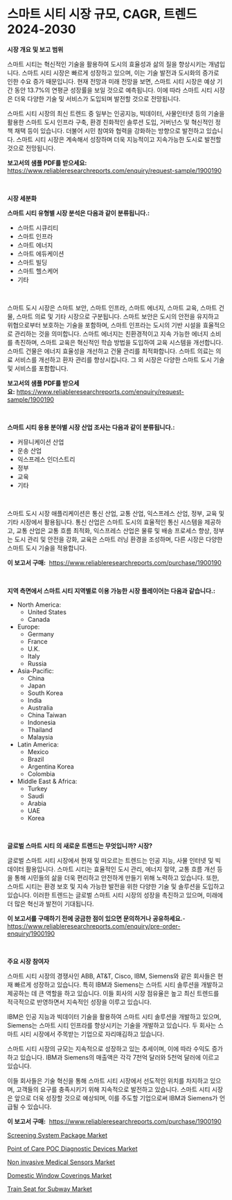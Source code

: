 <p><h1>스마트 시티 시장 규모, CAGR, 트렌드 2024-2030</h1></p><p><strong>시장 개요 및 보고 범위</strong></p>
<p><p>스마트 시티는 혁신적인 기술을 활용하여 도시의 효율성과 삶의 질을 향상시키는 개념입니다. 스마트 시티 시장은 빠르게 성장하고 있으며, 이는 기술 발전과 도시화의 증가로 인한 수요 증가 때문입니다. 현재 전망과 미래 전망을 보면, 스마트 시티 시장은 예상 기간 동안 13.7%의 연평균 성장률을 보일 것으로 예측됩니다. 이에 따라 스마트 시티 시장은 더욱 다양한 기술 및 서비스가 도입되며 발전할 것으로 전망됩니다.</p><p>스마트 시티 시장의 최신 트렌드 중 일부는 인공지능, 빅데이터, 사물인터넷 등의 기술을 활용한 스마트 도시 인프라 구축, 환경 친화적인 솔루션 도입, 거버넌스 및 혁신적인 정책 채택 등이 있습니다. 더불어 시민 참여와 협력을 강화하는 방향으로 발전하고 있습니다. 스마트 시티 시장은 계속해서 성장하며 더욱 지능적이고 지속가능한 도시로 발전할 것으로 전망됩니다.</p></p>
<p><strong>보고서의 샘플 PDF를 받으세요:</strong> <a href="https://www.reliableresearchreports.com/enquiry/request-sample/1900190">https://www.reliableresearchreports.com/enquiry/request-sample/1900190</a></p>
<p>&nbsp;</p>
<p><strong>시장 세분화</strong></p>
<p><strong>스마트 시티 유형별 시장 분석은 다음과 같이 분류됩니다.:</strong></p>
<p><ul><li>스마트 시큐리티</li><li>스마트 인프라</li><li>스마트 에너지</li><li>스마트 에듀케이션</li><li>스마트 빌딩</li><li>스마트 헬스케어</li><li>기타</li></ul></p>
<p>&nbsp;</p>
<p><p>스마트 도시 시장은 스마트 보안, 스마트 인프라, 스마트 에너지, 스마트 교육, 스마트 건물, 스마트 의료 및 기타 시장으로 구분됩니다. 스마트 보안은 도시의 안전을 유지하고 위협으로부터 보호하는 기술을 포함하며, 스마트 인프라는 도시의 기반 시설을 효율적으로 관리하는 것을 의미합니다. 스마트 에너지는 친환경적이고 지속 가능한 에너지 소비를 촉진하며, 스마트 교육은 혁신적인 학습 방법을 도입하여 교육 시스템을 개선합니다. 스마트 건물은 에너지 효율성을 개선하고 건물 관리를 최적화합니다. 스마트 의료는 의료 서비스를 개선하고 환자 관리를 향상시킵니다. 그 외 시장은 다양한 스마트 도시 기술 및 서비스를 포함합니다.</p></p>
<p><strong>보고서의 샘플 PDF를 받으세요:</strong>&nbsp;<a href="https://www.reliableresearchreports.com/enquiry/request-sample/1900190">https://www.reliableresearchreports.com/enquiry/request-sample/1900190</a></p>
<p>&nbsp;</p>
<p><strong> 스마트 시티 응용 분야별 시장 산업 조사는 다음과 같이 분류됩니다.:</strong></p>
<p><ul><li>커뮤니케이션 산업</li><li>운송 산업</li><li>익스프레스 인더스트리</li><li>정부</li><li>교육</li><li>기타</li></ul></p>
<p>&nbsp;</p>
<p><p>스마트 도시 시장 애플리케이션은 통신 산업, 교통 산업, 익스프레스 산업, 정부, 교육 및 기타 시장에서 활용됩니다. 통신 산업은 스마트 도시의 효율적인 통신 시스템을 제공하고, 교통 산업은 교통 흐름 최적화, 익스프레스 산업은 물류 및 배송 프로세스 향상, 정부는 도시 관리 및 안전을 강화, 교육은 스마트 러닝 환경을 조성하며, 다른 시장은 다양한 스마트 도시 기술을 적용합니다.</p></p>
<p><strong>이 보고서 구매:</strong>&nbsp; <a href="https://www.reliableresearchreports.com/purchase/1900190">https://www.reliableresearchreports.com/purchase/1900190</a></p>
<p>&nbsp;</p>
<p><strong>지역 측면에서 스마트 시티 지역별로 이용 가능한 시장 플레이어는 다음과 같습니다.:</strong></p>
<p><ul>
    <li>
        North America:
        <ul>
            <li>United States</li>
            <li>Canada</li>
        </ul>
    </li>
    <li>
        Europe:
        <ul>
            <li>Germany</li>
            <li>France</li>
            <li>U.K.</li>
            <li>Italy</li>
            <li>Russia</li>
        </ul>
    </li>
    <li>
        Asia-Pacific:
        <ul>
            <li>China</li>
            <li>Japan</li>
            <li>South Korea</li>
            <li>India</li>
            <li>Australia</li>
            <li>China Taiwan</li>
            <li>Indonesia</li>
            <li>Thailand</li>
            <li>Malaysia</li>
        </ul>
    </li>
    <li>
        Latin America:
        <ul>
            <li>Mexico</li>
            <li>Brazil</li>
            <li>Argentina Korea</li>
            <li>Colombia</li>
        </ul>
    </li>
    <li>
        Middle East & Africa:
        <ul>
            <li>Turkey</li>
            <li>Saudi</li>
            <li>Arabia</li>
            <li>UAE</li>
            <li>Korea</li>
        </ul>
    </li>
    </ul></p>
<p>&nbsp;</p>
<p><strong>글로벌 스마트 시티 의 새로운 트렌드는 무엇입니까? 시장?</strong></p>
<p><p>글로벌 스마트 시티 시장에서 현재 및 떠오르는 트렌드는 인공 지능, 사물 인터넷 및 빅데이터 활용입니다. 스마트 시티는 효율적인 도시 관리, 에너지 절약, 교통 흐름 개선 등을 통해 시민들의 삶을 더욱 편리하고 안전하게 만들기 위해 노력하고 있습니다. 또한, 스마트 시티는 환경 보호 및 지속 가능한 발전을 위한 다양한 기술 및 솔루션을 도입하고 있습니다. 이러한 트렌드는 글로벌 스마트 시티 시장의 성장을 촉진하고 있으며, 미래에 더 많은 혁신과 발전이 기대됩니다.</p></p>
<p><strong>이 보고서를 구매하기 전에 궁금한 점이 있으면 문의하거나 공유하세요.</strong>- <a href="https://www.reliableresearchreports.com/enquiry/pre-order-enquiry/1900190">https://www.reliableresearchreports.com/enquiry/pre-order-enquiry/1900190</a></p>
<p>&nbsp;</p>
<p><strong>주요 시장 참여자</strong></p>
<p><p>스마트 시티 시장의 경쟁사인 ABB, AT&T, Cisco, IBM, Siemens와 같은 회사들은 현재 빠르게 성장하고 있습니다. 특히 IBM과 Siemens는 스마트 시티 솔루션을 개발하고 제공하는 데 큰 역할을 하고 있습니다. 이들 회사의 시장 점유율은 높고 최신 트렌드를 적극적으로 반영하면서 지속적인 성장을 이루고 있습니다.</p><p>IBM은 인공 지능과 빅데이터 기술을 활용하여 스마트 시티 솔루션을 개발하고 있으며, Siemens는 스마트 시티 인프라를 향상시키는 기술을 개발하고 있습니다. 두 회사는 스마트 시티 시장에서 주목받는 기업으로 자리매김하고 있습니다. </p><p>스마트 시티 시장의 규모는 지속적으로 성장하고 있는 추세이며, 이에 따라 수익도 증가하고 있습니다. IBM과 Siemens의 매출액은 각각 7천억 달러와 5천억 달러에 이르고 있습니다. </p><p>이들 회사들은 기술 혁신을 통해 스마트 시티 시장에서 선도적인 위치를 차지하고 있으며, 고객들의 요구를 충족시키기 위해 지속적으로 발전하고 있습니다. 스마트 시티 시장은 앞으로 더욱 성장할 것으로 예상되며, 이를 주도할 기업으로써 IBM과 Siemens가 언급될 수 있습니다.</p></p>
<p><strong>이 보고서 구매:</strong>&nbsp;&nbsp;<a href="https://www.reliableresearchreports.com/purchase/1900190">https://www.reliableresearchreports.com/purchase/1900190</a></p>
<p><p><a href="https://flame-sidecar-702.notion.site/Screening-System-Package-Market-Analysis-Examines-its-Scope-on-Growth-Opportunities-and-Forecasted--b29be44c61c5421f8eb33a2ac1423950">Screening System Package Market</a></p><p><a href="https://github.com/globismark/Market-Research-Report-List-2/blob/main/point-of-care-poc-diagnostic-devices-market.md">Point of Care POC Diagnostic Devices Market</a></p><p><a href="https://github.com/bobicer/Market-Research-Report-List-2/blob/main/non-invasive-medical-sensors-market.md">Non invasive Medical Sensors Market</a></p><p><a href="https://view.publitas.com/reportprime-1/domestic-window-coverings-market-size-and-growth-market-segmentation-regional-and-country-breakdowns-and-market-trends-for-period-from-2024-2031/">Domestic Window Coverings Market</a></p><p><a href="https://view.publitas.com/reportprime-1/train-seat-for-subway-market-size-growth-and-forecast-from-2024-2031/">Train Seat for Subway Market</a></p></p>
